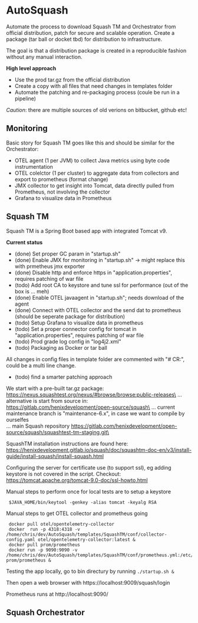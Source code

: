 # AutoSquash

Automate the process to download Squash TM and Orchestrator from official distribution, patch for secure and scalable operation. Create a package (tar ball or docket tbd) for distribution to infrastructure. 

The goal is that a distribution package is created in a reproducible fashion without any manual interaction. 

**High level approach**
- Use the prod tar.gz from the official distribution
- Create a copy with all files that need changes in templates folder
- Automate the patching and re-packaging process (coule be run in a pipeline)

_Caution_: there are multiple sources of old verions on bitbucket, github etc!


## Monitoring

Basic story for Squash TM goes like this and should be similar for the Orchestrator:
- OTEL agent (1 per JVM) to collect Java metrics using byte code instrumentation 
- OTEL colelctor (1 per cluster) to aggregate data from collectors and export to prometheus (format change)
- JMX collector to get insight into Tomcat, data directly pulled from Prometheus, not involving the collector
- Grafana to visualize data in Prometheus


## Squash TM

Squash TM is a Spring Boot based app with integrated Tomcat v9. 

**Current status**
- (done) Set proper GC param in "startup.sh"
- (done) Enable JMX for monitoring  in "startup.sh" -> might replace this with prmetheus jmx exporter
- (done) Disable http and enforce https in "application.properties", requires patching of war file
- (todo) Add root CA to keystore and tune ssl for performance (out of the box is ... meh)
- (done) Enable OTEL javaagent in "startup.sh"; needs download of the agent
- (done) Connect with OTEL collector and the send dat to prometheus (should be seperate package for distribution)
- (todo) Setup Grafana to visualize data in prometheus
- (todo) Set a proper connector config for tomcat in "application.properties", requires patching of war file
- (todo) Prod grade log config in "log4j2.xml"
- (todo) Packaging as Docker or tar ball

All changes in config files in template folder are commented with "# CR:", could be a multi line change.
- (todo) find a smarter patching approach

We start with a pre-built tar.gz package: https://nexus.squashtest.org/nexus/#browse/browse:public-releases\
... alternative is start from source in: https://gitlab.com/henixdevelopment/open-source/squash\
... current maintenance branch is "maintenance-6.x", in case we want to compile by ourselfes\
... main Squash repository https://gitlab.com/henixdevelopment/open-source/squash/squashtest-tm-staging.git\

SquashTM installation instructions are found here: 
https://henixdevelopment.gitlab.io/squash/doc/squashtm-doc-en/v3/install-guide/install-squash/install-squash.html

Configuring the server for certificate use (to support ssl), eg adding keystore is not covered in the script. 
Checkout: https://tomcat.apache.org/tomcat-9.0-doc/ssl-howto.html 

Manual steps to perform once for local tests are to setup a keystore
```
 $JAVA_HOME/bin/keytool -genkey -alias tomcat -keyalg RSA
```

Manual steps to get OTEL collector and prometheus going
```
 docker pull otel/opentelemetry-collector
 docker  run -p 4318:4318 -v /home/chris/dev/AutoSquash/templates/SquashTM/conf/collector-config.yaml otel/opentelemetry-collector:latest &
 docker pull prom/prometheus
 docker run -p 9090:9090 -v /home/chris/dev/AutoSquash/templates/SquashTM/conf/prometheus.yml:/etc/prometheus/prometheus.yml prom/prometheus &
```

Testing the app locally, go to bin directury by running `./startup.sh &`

Then open a web browser with https://localhost:9009/squash/login

Prometheus runs at http://localhost:9090/


## Squash Orchestrator


